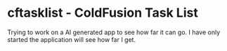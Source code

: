 # cftasklist - ColdFusion Task List

Trying to work on a AI generated app to see how far it can go. I have only started the application will see how far I get.
